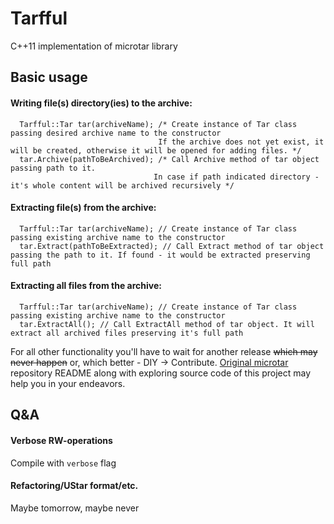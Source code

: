 # Tarfful
C++11 implementation of microtar library

## Basic usage
#### Writing file(s) directory(ies) to the archive:
```
  Tarfful::Tar tar(archiveName); /* Create instance of Tar class passing desired archive name to the constructor 
                                 If the archive does not yet exist, it will be created, otherwise it will be opened for adding files. */
  tar.Archive(pathToBeArchived); /* Call Archive method of tar object passing path to it. 
                                In case if path indicated directory - it's whole content will be archived recursively */
```

#### Extracting file(s) from the archive:
```
  Tarfful::Tar tar(archiveName); // Create instance of Tar class passing existing archive name to the constructor
  tar.Extract(pathToBeExtracted); // Call Extract method of tar object passing the path to it. If found - it would be extracted preserving full path
```

#### Extracting all files from the archive:
```
  Tarfful::Tar tar(archiveName); // Create instance of Tar class passing existing archive name to the constructor
  tar.ExtractAll(); // Call ExtractAll method of tar object. It will extract all archived files preserving it's full path
```

For all other functionality you'll have to wait for another release ~~which may never happen~~ or, which better - DIY -> Contribute. 
[Original microtar](https://github.com/rxi/microtar) repository README along with exploring source code of this project may help you in your endeavors.

## Q&A

#### Verbose RW-operations
Compile with `verbose` flag

#### Refactoring/UStar format/etc.
Maybe tomorrow, maybe never

